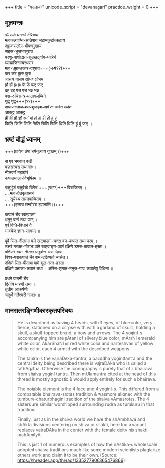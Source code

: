 +++
title = "वज्रडाकः"
unicode_script = "devanagari"
practice_weight = 0
+++

## मूलमन्त्रः
ॐ नमो भगवते वीरेशाय  
महाकल्पाग्नि-सन्निभाय जटामकुटोत्कटाय  
दंष्ट्राकरालोग्र-भीषणमुखाय  
सहस्र-भुजभासुराय  
परशु-पाशोद्यत-शूलखट्वांग-धारिणे  
व्याघ्राजिनाम्बरधराय  
महा-धूम्रान्धकार-वपुषाय+++(→षे??)+++  
कर कर कुरु कुरु  
त्रासय त्रासय क्षोभय क्षोभय  
ह्रौं ह्रौं ह्रः ह्रः फें फें फट् फट्  
दह दह पच पच भक्ष भक्ष  
वश-रुधिरान्त्र-मालावलम्बिने  
गृह्ण गृह्ण+++(??)+++  
सप्त-पाताल-गत-भुजङ्ग-सर्पं वा तर्जय तर्जय  
आकट्ट आकट्ट  
ह्रीं ह्रीं ह्रौं ज्ञौं क्ष्मां मां हां हां ही ही हूं हूं  
किलि किलि सिलि सिलि चिलि चिलि धिलि धिलि हूं हूं फट् ।

## भ्रष्टं बौद्धं ध्यानम्
+++(प्रायेण तेषां चर्यनृत्याय युक्तम्।)+++

स एव भगवान् वज्री  
वज्रसत्त्वस् तथागतः ।  
नीलवर्णं महाघोरं  
कपालमाला-विभूषितम् ॥

चतुर्भुजं चतुर्वक्रं त्रिनेत्रं +++(च??)+++ विराजितम् ।  
…
महा-प्रेतकृतासनं  
…
सूर्यस्थं ताण्डवान्वितम् ।  
+++(इत्यत्र छन्दोभ्रंश इवाभाति।)+++

कपालं चैव खट्वाङ्गं  
धनुर् बाणं तथा परम् ।  
एवं विधि-विधानं वै  
भावयेज् ज्ञान-सागरम् ॥ 

पूर्वे सित-नीलाभा वामे खट्वाङ्ग-घण्टा वज्र-कपालं तथा परम् ।  
उत्तरे मरक्त-गौराभा वामे खट्वाङ्ग-पाशं दक्षिणे डमरु-कपाल-हस्ता ।  
पश्चिमे रक्त-गौराभा धनुर्बाण-धरा दिव्या  
विश्व-पद्मकपालं चैव वाम-दक्षिणतो न्यसेत् ।  
दक्षिणे सित-पीताभा वामे शूल-रत्न-हस्ता  
दक्षिणे पताका-कपालं तथा । 
अस्ति-शृगाल-मनुज-गावः कपालेषु विधिना ॥ 

प्रथमे पातनी चैव  
द्वितीये मारणी तथा ।  
तृतीय आकर्षणी  
चतुर्थे नर्तेश्वरी नामतः ॥

## मानसतरङ्गिणीकारकृतपरिचयः
> He is described as having 4 heads, with 3 eyes, of blue color, very fierce, stationed on a corpse with with a garland of skulls, holding a skull, a skull-topped brand, a bow and arrows. The 4 yoginI-s accompanying him are pAtanI of silvery blue color; mAraNI emerald white color, AkarShaNI or red white color and narteshvarI of yellow white color, each 4 armed with the described weapons. 
>
> The tantra is the vajraDAka-tantra, a bauddha yoginItantra and the central deity being described there is vajraDAka who is called a tathAgatha. Otherwise the iconography is purely that of a bhairava from shaiva yoginI tantra. Then mUlamantra cited at the head of this thread is mostly agnostic & would apply entirely for such a bhairava. 
>
> The notable element is the 4 face and 4 yoginI-s. This differed from a comparable bhairava-srotas tradition & wasmore aligned with the tumburu-chaturbhaginI tradition of the shaiva vAmasrotas. The 4 sisters are similar worshipped surrounding rudra as tumburu in that tradition. 
>
> Finally, just as in the shaiva world we have the shAmbhava and shAkta divisions centering on shiva or shakti, here too a variant replaces vajraDAka in the center with the female deity his shakti mahAmAyA. 
>
> This is just 1 of numerous examples of how the nAstika-s wholescale adopted shaiva traditions much like some modern scientists plagiarize others work and claim it to be their own.  (Source: https://threader.app/thread/1335277906365476866)